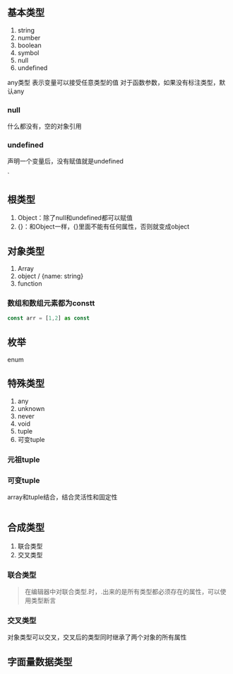 ## 基本类型

1. string
2. number
3. boolean
4. symbol
5. null
6. undefined

any类型
表示变量可以接受任意类型的值
对于函数参数，如果没有标注类型，默认any



### null

什么都没有，空的对象引用

### undefined

声明一个变量后，没有赋值就是undefined

`

## 根类型

1. Object：除了null和undefined都可以赋值
2. {}：和Object一样，{}里面不能有任何属性，否则就变成object

## 对象类型

1. Array
2. object / {name: string}
3. function

### 数组和数组元素都为constt

```js
const arr = [1,2] as const
```



## 枚举

enum

## 特殊类型

1. any
2. unknown
3. never
4. void
5. tuple
6. 可变tuple

### 元祖tuple



### 可变tuple

array和tuple结合，结合灵活性和固定性

```js
```



## 合成类型

1. 联合类型
2. 交叉类型

### 联合类型

> 在编辑器中对联合类型.时，.出来的是所有类型都必须存在的属性，可以使用类型断言

### 交叉类型

对象类型可以交叉，交叉后的类型同时继承了两个对象的所有属性

 

## 字面量数据类型